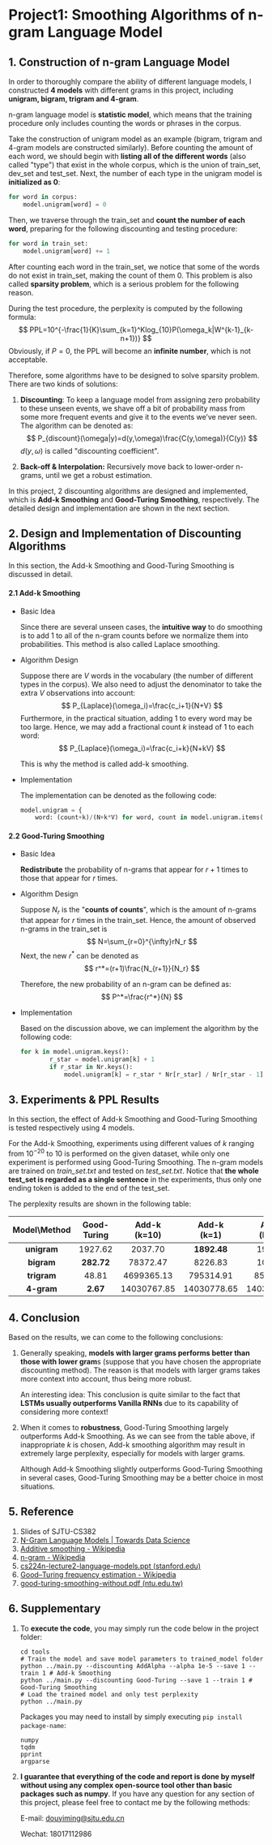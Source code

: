 # Project1: Smoothing Algorithms of n-gram Language Model

## 1. Construction of n-gram Language Model

In order to thoroughly compare the ability of different language models, I constructed **4 models** with different grams in this project, including **unigram, bigram, trigram and 4-gram**. 

n-gram language model is **statistic model**, which means that the training procedure only includes counting the words or phrases in the corpus. 

Take the construction of unigram model as an example (bigram, trigram and 4-gram models are constructed similarly). Before counting the amount of each word, we should begin with **listing all of the different words** (also called "type") that exist in the whole corpus, which is the union of train_set, dev_set and test_set. Next, the number of each type in the unigram model is **initialized as $0$**:

```python
for word in corpus:
    model.unigram[word] = 0
```

Then, we traverse through the train_set and **count the number of each word**, preparing for the following discounting and testing procedure:

```python
for word in train_set:
	model.unigram[word] += 1
```

After counting each word in the train_set, we notice that some of the words do not exist in train_set, making the count of them 0. This problem is also called **sparsity problem**, which is a serious problem for the following reason.

During the test procedure, the perplexity is computed by the following formula:
$$
PPL=10^{-\frac{1}{K}\sum_{k=1}^Klog_{10}P(\omega_k|W^{k-1}_{k-n+1})}
$$
Obviously, if $P=0$, the PPL will become an **infinite number**, which is not acceptable. 

Therefore, some algorithms have to be designed to solve sparsity problem. There are two kinds of solutions:

1. **Discounting**: To keep a language model from assigning zero probability to these unseen events, we shave off a bit of probability mass from some more frequent events and give it to the events we’ve never seen. The algorithm can be denoted as:
    $$
    P_{discount}(\omega|y)=d(y,\omega)\frac{C(y,\omega)}{C(y)}
    $$
    $d(y,\omega)$ is called "discounting coefficient".

2. **Back-off & Interpolation:** Recursively move back to lower-order n-grams, until we get a robust estimation.

In this project, $2$ discounting algorithms are designed and implemented, which is **Add-k Smoothing** and **Good-Turing Smoothing**, respectively. The detailed design and implementation are shown in the next section.

## 2. Design and Implementation of Discounting Algorithms

In this section, the Add-k Smoothing and Good-Turing Smoothing is discussed in detail.

#### 2.1 Add-k Smoothing

- Basic Idea

    Since there are several unseen cases, the **intuitive way** to do smoothing is to add $1$ to all of the n-gram counts before we normalize them into probabilities. This method is also called Laplace smoothing.

- Algorithm Design

    Suppose there are $V$ words in the vocabulary (the number of different types in the corpus). We also need to adjust the denominator to take the extra $V$ observations into account:
    $$
    P_{Laplace}(\omega_i)=\frac{c_i+1}{N+V}
    $$
    Furthermore, in the practical situation, adding $1$ to every word may be too large. Hence, we may add a fractional count $k$ instead of $1$ to each word:
    $$
    P_{Laplace}(\omega_i)=\frac{c_i+k}{N+kV}
    $$
    

    This is why the method is called add-k smoothing.

- Implementation

    The implementation can be denoted as the following code:

    ```python
    model.unigram = {
        word: (count+k)/(N+k*V) for word, count in model.unigram.items()}
    ```

#### 2.2 Good-Turing Smoothing

- Basic Idea

    **Redistribute** the probability of n-grams that appear for $r+1$ times to those that appear for $r$ times.

- Algorithm Design

    Suppose $N_{r}$ is the "**counts of counts**", which is the amount of n-grams that appear for $r$ times in the train_set. Hence, the amount of observed n-grams in the train_set is
    $$
    N=\sum_{r=0}^{\infty}rN_r
    $$
    Next, the new $r^*$ can be denoted as
    $$
    r^*=(r+1)\frac{N_{r+1}}{N_r}
    $$
    

    Therefore, the new probability of an n-gram can be defined as:
    $$
    P^*=\frac{r^*}{N}
    $$

- Implementation

    Based on the discussion above, we can implement the algorithm by the following code:

    ```python
    for k in model.unigram.keys():
        	r_star = model.unigram[k] + 1
            if r_star in Nr.keys():
                model.unigram[k] = r_star * Nr[r_star] / Nr[r_star - 1]
    ```

## 3. Experiments & PPL Results

In this section, the effect of Add-k Smoothing and Good-Turing Smoothing is tested respectively using 4 models.

For the Add-k Smoothing, experiments using different values of $k$ ranging from $10^{-20}$ to $10$ is performed on the given dataset, while only one experiment is performed using Good-Turing Smoothing. The n-gram models are trained on *train_set.txt* and tested on *test_set.txt*. Notice that **the whole test_set is regarded as a single sentence** in the experiments, thus only one ending token is added to the end of the test_set.

The perplexity results are shown in the following table:

| Model\Method | Good-Turing | Add-k <br />(k=$10$) | Add-k<br />(k=$1$) | Add-k<br />(k=$0.1$) | Add-k<br />(k=$0.01$) | Add-k<br />(k=$10^{-5}$) | Add-k<br />(k=$10^{-20}$) |
| :----------: | :---------: | :------------------: | :----------------: | :------------------: | :-------------------: | :----------------------: | :-----------------------: |
| **unigram**  |   1927.62   |       2037.70        |    **1892.48**     |       1932.68        |        1986.75        |         2161.52          |          3295.86          |
|  **bigram**  | **282.72**  |       78372.47       |      8226.83       |       1078.99        |        362.84         |          283.34          |          283.26           |
| **trigram**  |    48.81    |      4699365.13      |     795314.91      |       85486.03       |        8651.73        |          52.03           |         **43.42**         |
|  **4-gram**  |  **2.67**   |     14030767.85      |    14030778.65     |     14030886.65      |      14031966.61      |       15230729.61        |          1.2e+21          |

## 4. Conclusion

Based on the results, we can come to the following conclusions:

1. Generally speaking, **models with larger grams performs better than those with lower gram**s (suppose that you have chosen the appropriate discounting method). The reason is that models with larger grams takes more context into account, thus being more robust.

    An interesting idea: This conclusion is quite similar to the fact that **LSTMs usually outperforms Vanilla RNNs** due to its capability of considering more context!

2. When it comes to **robustness**, Good-Turing Smoothing largely outperforms Add-k Smoothing. As we can see from the table above, if inappropriate $k$ is chosen, Add-k smoothing algorithm may result in extremely large perplexity, especially for models with larger grams. 

    Although Add-k Smoothing slightly outperforms Good-Turing Smoothing in several cases, Good-Turing Smoothing may be a better choice in most situations.

## 5. Reference

1. Slides of SJTU-CS382
2. [N-Gram Language Models | Towards Data Science](https://towardsdatascience.com/n-gram-language-models-af6085435eeb)
3. [Additive smoothing - Wikipedia](https://en.wikipedia.org/wiki/Additive_smoothing)
4. [n-gram - Wikipedia](https://en.wikipedia.org/wiki/N-gram)
5. [cs224n-lecture2-language-models.ppt (stanford.edu)](https://web.stanford.edu/class/archive/cs/cs224n/cs224n.1086/handouts/cs224n-lecture2-language-models-slides.pdf)
6. [Good–Turing frequency estimation - Wikipedia](https://en.wikipedia.org/wiki/Good–Turing_frequency_estimation)
7. [good-turing-smoothing-without.pdf (ntu.edu.tw)](https://www.csie.ntu.edu.tw/~b92b02053/print/good-turing-smoothing-without.pdf)

## 6. Supplementary

1. To **execute the code**, you may simply run the code below in the project folder:

    ```shell
    cd tools
    # Train the model and save model parameters to trained_model folder
    python ../main.py --discounting AddAlpha --alpha 1e-5 --save 1 --train 1 # Add-k Smoothing
    python ../main.py --discounting Good-Turing --save 1 --train 1 # Good-Turing Smoothing
    # Load the trained model and only test perplexity
    python ../main.py
    ```

    Packages you may need to install by simply executing `pip install package-name`:

    ```
    numpy
    tqdm
    pprint
    argparse
    ```

2. **I guarantee that everything of the code and report is done by myself without using any complex open-source tool other than basic packages such as numpy**. If you have any question for any section of this project, please feel free to contact me by the following methods:

    E-mail: [douyiming@sjtu.edu.cn](mailto:douyiming@sjtu.edu.cn)

    Wechat: 18017112986

